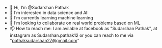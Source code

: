 - 👋 Hi, I’m @Sudarshan Pathak
- 👀 I’m interested in data science and AI
- 🌱 I’m currently learning machine learning 
- 💞️ I’m looking to collaborate on real world problems based on ML
- 📫 How to reach me: I am avilable at facebook as "Sudarshan Pathak", at instagram as Sudarshan.pathak12 or you can reach to me via "pathaksudarshan27@gmail.com"

<!---
suddhu1/suddhu1 is a ✨ special ✨ repository because its `README.md` (this file) appears on your GitHub profile.
You can click the Preview link to take a look at your changes.
--->
